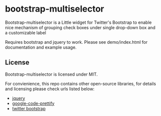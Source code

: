 bootstrap-multiselector
=======================

Bootstrap-multiselector is a Little widget for Twitter's Bootstrap to enable nice mechanism of grouping check boxes under single drop-down box and a customizable label

Requires bootstrap and jquery to work. Please see demo/index.html for documentation and example usage.


License
-------

Bootstrap-multiselector is licensed under MIT.

For convienience, this repo contains other open-source libraries, for details and licensing please check urls listed below:

* [jquery](http://jquery.com/)
* [google-code-prettify](http://code.google.com/p/google-code-prettify/)
* [twitter bootstrap](http://twitter.github.com/bootstrap/)